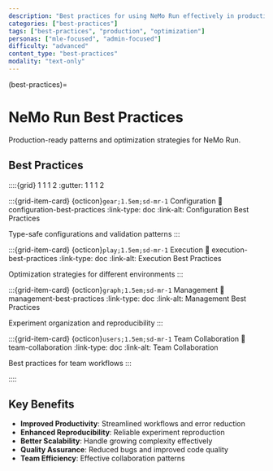 ```yaml
---
description: "Best practices for using NeMo Run effectively in production environments."
categories: ["best-practices"]
tags: ["best-practices", "production", "optimization"]
personas: ["mle-focused", "admin-focused"]
difficulty: "advanced"
content_type: "best-practices"
modality: "text-only"
---
```


(best-practices)=

# NeMo Run Best Practices

Production-ready patterns and optimization strategies for NeMo Run.

## Best Practices

::::{grid} 1 1 1 2
:gutter: 1 1 1 2

:::{grid-item-card} {octicon}`gear;1.5em;sd-mr-1` Configuration
:link: configuration-best-practices
:link-type: doc
:link-alt: Configuration Best Practices

Type-safe configurations and validation patterns
:::

:::{grid-item-card} {octicon}`play;1.5em;sd-mr-1` Execution
:link: execution-best-practices
:link-type: doc
:link-alt: Execution Best Practices

Optimization strategies for different environments
:::

:::{grid-item-card} {octicon}`graph;1.5em;sd-mr-1` Management
:link: management-best-practices
:link-type: doc
:link-alt: Management Best Practices

Experiment organization and reproducibility
:::

:::{grid-item-card} {octicon}`users;1.5em;sd-mr-1` Team Collaboration
:link: team-collaboration
:link-type: doc
:link-alt: Team Collaboration

Best practices for team workflows
:::

::::

## Key Benefits

- **Improved Productivity**: Streamlined workflows and error reduction
- **Enhanced Reproducibility**: Reliable experiment reproduction
- **Better Scalability**: Handle growing complexity effectively
- **Quality Assurance**: Reduced bugs and improved code quality
- **Team Efficiency**: Effective collaboration patterns
